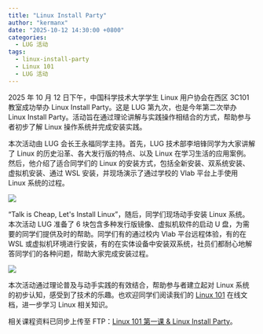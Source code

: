 ```yaml
---
title: "Linux Install Party"
author: "kermanx"
date: "2025-10-12 14:30:00 +0800"
categories:
  - LUG 活动
tags:
  - linux-install-party
  - Linux 101
  - LUG 活动
---
```


2025 年 10 月 12 日下午，中国科学技术大学学生 Linux 用户协会在西区 3C101 教室成功举办 Linux Install Party。这是 LUG 第九次，也是今年第二次举办 Linux Install Party。活动旨在通过理论讲解与实践操作相结合的方式，帮助参与者初步了解 Linux 操作系统并完成安装实践。

本次活动由 LUG 会长王永福同学主持。首先，LUG 技术部李培锋同学为大家讲解了 Linux 的历史沿革、各大发行版的特点、以及 Linux 在学习生活的应用案例。然后，他介绍了适合同学们的 Linux 的安装方式，包括全新安装、双系统安装、虚拟机安装、通过 WSL 安装，并现场演示了通过学校的 Vlab 平台上手使用 Linux 系统的过程。

![](https://ftp.lug.ustc.edu.cn/%E6%B4%BB%E5%8A%A8/2025.10.12_Linux_101_%E7%AC%AC%E4%B8%80%E8%AF%BE_Linux_Install_Party/photos/6.jpg)

“Talk is Cheap, Let's Install Linux”，随后，同学们现场动手安装 Linux 系统。本次活动 LUG 准备了 6 块包含多种发行版镜像、虚拟机软件的启动 U 盘，为需要的同学们提供及时的帮助。同学们有的通过校内 Vlab 平台远程体验，有的在 WSL 或虚拟机环境进行安装，有的在实体设备中安装双系统，社员们都耐心地解答同学们的各种问题，帮助大家完成安装过程。

![](https://ftp.lug.ustc.edu.cn/%E6%B4%BB%E5%8A%A8/2025.10.12_Linux_101_%E7%AC%AC%E4%B8%80%E8%AF%BE_Linux_Install_Party/photos/11.jpg)

本次活动通过理论普及与动手实践的有效结合，帮助参与者建立起对 Linux 系统的初步认知，感受到了技术的乐趣。也欢迎同学们阅读我们的 [Linux 101](https://101.lug.ustc.edu.cn/) 在线文档，进一步学习 Linux 相关知识。

相关课程资料已同步上传至 FTP：[Linux 101 第一课 & Linux Install Party](https://ftp.lug.ustc.edu.cn/活动/2025.10.12_Linux_101_第一课_Linux_Install_Party/101-1.pdf)。
